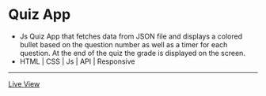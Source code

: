 # Quiz App
  -	Js Quiz App that fetches data from JSON file and displays a colored bullet based on the question number as well as a timer for each question. At the end of the quiz the grade is displayed on the screen. 
  -	HTML | CSS | Js | API | Responsive

<hr>
<a href="https://ziad-ahmed22.github.io/Quiz-App/">Live View</a>
